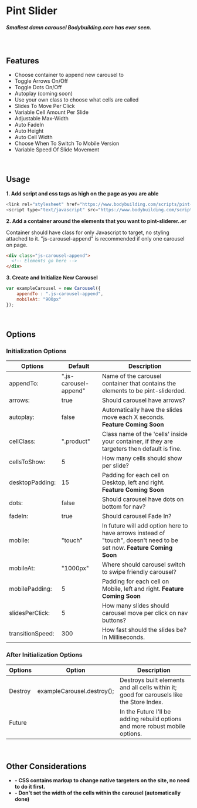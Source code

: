 # Pint Slider

##### Smallest damn carousel Bodybuilding.com has ever seen.
<br />

## Features

* Choose container to append new carousel to
* Toggle Arrows On/Off
* Toggle Dots On/Off
* Autoplay (coming soon)
* Use your own class to choose what cells are called
* Slides To Move Per Click
* Variable Cell Amount Per Slide
* Adjustable Max-Width
* Auto FadeIn
* Auto Height
* Auto Cell Width
* Choose When To Switch To Mobile Version
* Variable Speed Of Slide Movement


<br />

## Usage
**1. Add script and css tags as high on the page as you are able**

```javascript
<link rel="stylesheet" href="https://www.bodybuilding.com/scripts/pint-slider.min.css" />
<script type="text/javascript" src="https://www.bodybuilding.com/scripts/pint-slider.min.js"></script>
```

**2. Add a container around the elements that you want to pint-sliderer..er**
   
   Container should have class for only Javascript to target, no styling attached to it. "js-carousel-append" is recommended if only one carousel on page.
```html
<div class="js-carousel-append">
  <!-- Elements go here -->
</div>
```

**3. Create and Initialize New Carousel**

```javascript
var exampleCarousel = new Carousel({
    appendTo : ".js-carousel-append",
    mobileAt: "900px"
});
```

<br />

## Options


### Initialization Options

Options | Default | Description
------------ | ------------- | -------------
appendTo: | ".js-carousel-append" | Name of the carousel container that contains the elements to be pint-sliderded.
arrows: | true | Should carousel have arrows?
autoplay: | false | Automatically have the slides move each X seconds. **Feature Coming Soon**
cellClass: | ".product" | Class name of the 'cells' inside your container, if they are targeters then default is fine.
cellsToShow: | 5 | How many cells should show per slide?
desktopPadding: | 15 | Padding for each cell on Desktop, left and right.  **Feature Coming Soon**
dots: | false | Should carousel have dots on bottom for nav?
fadeIn: | true | Should carousel Fade In?
mobile: | "touch" | In future will add option here to have arrows instead of "touch", doesn't need to be set now. **Feature Coming Soon**
mobileAt: | "1000px" | Where should carousel switch to swipe friendly carousel?
mobilePadding: | 5 | Padding for each cell on Mobile, left and right.  **Feature Coming Soon**
slidesPerClick: | 5 | How many slides should carousel move per click on nav buttons?
transitionSpeed: | 300 | How fast should the slides be? In Milliseconds.

### After Initialization Options

Options | Option | Description
------------ | ------------- | -------------
Destroy | exampleCarousel.destroy(); | Destroys built elements and all cells within it; good for carousels like the Store Index.
Future | | In the Future I'll be adding rebuild options and more robust mobile options. 

<br />

## Other Considerations
* **- CSS contains markup to change native targeters on the site, no need to do it first.**
* **- Don't set the width of the cells within the carousel (automatically done)**
